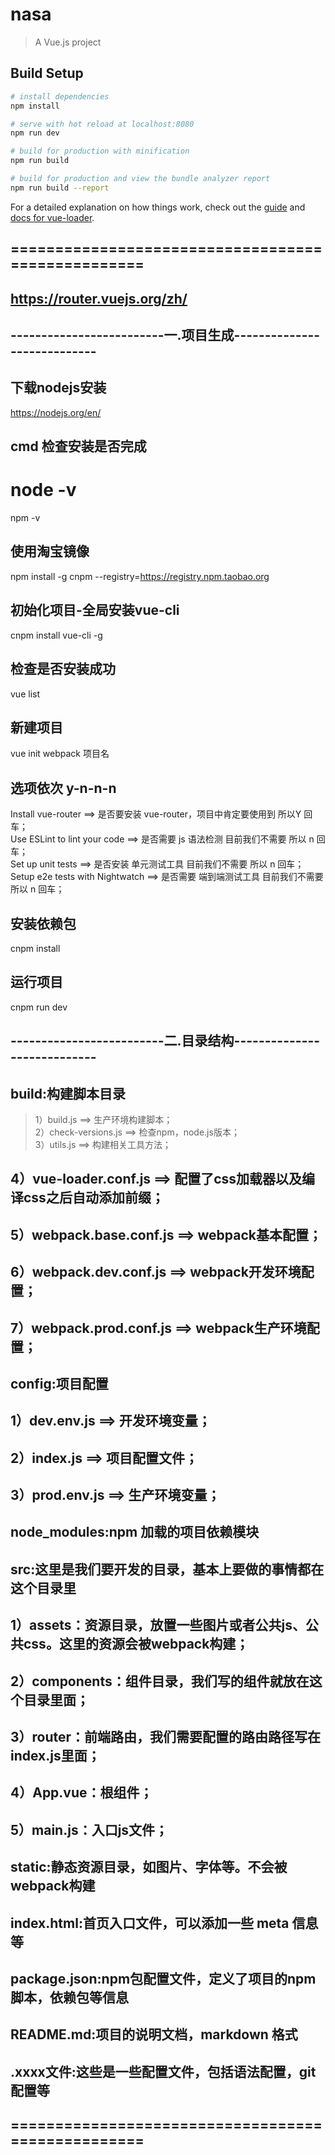 # nasa

> A Vue.js project

## Build Setup

``` bash
# install dependencies
npm install

# serve with hot reload at localhost:8080
npm run dev

# build for production with minification
npm run build

# build for production and view the bundle analyzer report
npm run build --report
```

For a detailed explanation on how things work, check out the [guide](http://vuejs-templates.github.io/webpack/) and [docs for vue-loader](http://vuejs.github.io/vue-loader).


## ==================================================
## https://router.vuejs.org/zh/
## -------------------------一.项目生成----------------------------
##  下载nodejs安装
https://nodejs.org/en/
##  cmd 检查安装是否完成 
# node -v
npm -v
##  使用淘宝镜像
npm install -g cnpm --registry=https://registry.npm.taobao.org
##  初始化项目-全局安装vue-cli
cnpm install vue-cli -g
##  检查是否安装成功
vue list
##  新建项目
vue init webpack 项目名
##  选项依次 y-n-n-n
Install vue-router ==> 是否要安装 vue-router，项目中肯定要使用到 所以Y 回车；  
Use ESLint to lint your code ==> 是否需要 js 语法检测 目前我们不需要 所以 n 回车；  
Set up unit tests ==> 是否安装 单元测试工具 目前我们不需要 所以 n 回车；  
Setup e2e tests with Nightwatch ==> 是否需要 端到端测试工具 目前我们不需要 所以 n 回车；  
##  安装依赖包
cnpm install
##  运行项目
cnpm run dev
## -------------------------二.目录结构----------------------------
## build:构建脚本目录
> 1）build.js             ==>  生产环境构建脚本；  
> 2）check-versions.js    ==>  检查npm，node.js版本；  
> 3）utils.js             ==>  构建相关工具方法；  
##  4）vue-loader.conf.js   ==>  配置了css加载器以及编译css之后自动添加前缀；
##  5）webpack.base.conf.js ==>  webpack基本配置；
##  6）webpack.dev.conf.js  ==>  webpack开发环境配置；
##  7）webpack.prod.conf.js ==>  webpack生产环境配置；
## config:项目配置
##  1）dev.env.js      ==>  开发环境变量；
##  2）index.js        ==>  项目配置文件；
##  3）prod.env.js     ==>  生产环境变量；
## node_modules:npm 加载的项目依赖模块
## src:这里是我们要开发的目录，基本上要做的事情都在这个目录里
##  1）assets：资源目录，放置一些图片或者公共js、公共css。这里的资源会被webpack构建；
##  2）components：组件目录，我们写的组件就放在这个目录里面；
##  3）router：前端路由，我们需要配置的路由路径写在index.js里面；
##  4）App.vue：根组件；
##  5）main.js：入口js文件；
## static:静态资源目录，如图片、字体等。不会被webpack构建
## index.html:首页入口文件，可以添加一些 meta 信息等
## package.json:npm包配置文件，定义了项目的npm脚本，依赖包等信息
## README.md:项目的说明文档，markdown 格式
## .xxxx文件:这些是一些配置文件，包括语法配置，git配置等
## ==================================================

